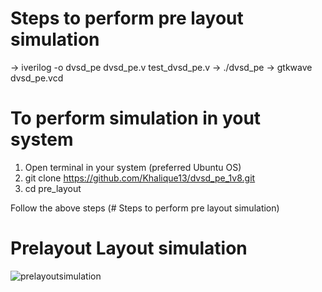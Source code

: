 # Steps to perform pre layout simulation

-> iverilog -o dvsd_pe dvsd_pe.v test_dvsd_pe.v
-> ./dvsd_pe
-> gtkwave dvsd_pe.vcd

# To perform simulation in yout system

1. Open terminal in your system (preferred Ubuntu OS)
2. git clone https://github.com/Khalique13/dvsd_pe_1v8.git
3. cd pre_layout

Follow the above steps (# Steps to perform pre layout simulation)

# Prelayout Layout simulation

![prelayoutsimulation](https://user-images.githubusercontent.com/80625515/130048726-e4050b69-6da6-4db9-9a54-79365e89e842.png)
